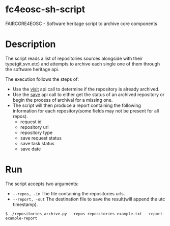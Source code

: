 # fc4eosc-sh-script
FAIRCORE4EOSC - Software heritage script to archive core components

# Description

The script reads a list of repositories sources alongside with their type(git,svn.etc)
and attempts to archive each single one of them through the software heritage api.

The execution follows the steps of:
- Use the [visit](https://archive.softwareheritage.org/api/1/origin/visit/latest/doc/) api call to determine if the repository
  is already archived.
- Use the [save](https://archive.softwareheritage.org/api/1/origin/save/doc/) api call to either get the status of an archived repository
  or begin the process of archival for a missing one.
- The script will then produce a report containing the following information
  for each repository(some fields may not be present for all repos).
    - request id
    - repository url
    - repository type
    - save request status
    - save task status
    - save date

# Run

The script accepts two arguments:
- `--repos, -in` The file containing the repositories urls.
- `--report, -out` The destination file to save the result(will append the utc timestamp).

```shell
$ ./repositories_archive.py --repos repositories-example.txt --report-example-report
```

